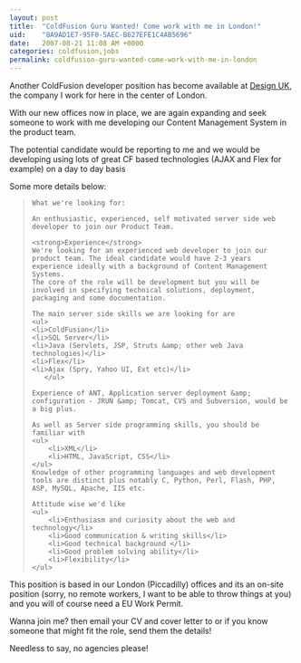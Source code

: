 ```yaml
---
layout: post
title:  "ColdFusion Guru Wanted! Come work with me in London!"
uid:	"8A9AD1E7-95F0-5AEC-B627EFE1C4AB5696"
date:   2007-08-21 11:08 AM +0000
categories: coldfusion,jobs
permalink: coldfusion-guru-wanted-come-work-with-me-in-london
---
```

Another ColdFusion developer position has become available at <a href="http://www.designuk.com/">Design UK</a>, the company I work for here in the center of London.

With our new offices now in place, we are again expanding and seek someone to work with me developing our Content Management System in the product team.

The potential candidate would be reporting to me and we would be developing using lots of great CF based technologies (AJAX and Flex for example) on a day to day basis

Some more details below:

<blockquote>

	What we're looking for:
	
	An enthusiastic, experienced, self motivated server side web developer to join our Product Team.

	<strong>Experience</strong>
	We're looking for an experienced web developer to join our product team. The ideal candidate would have 2-3 years experience ideally with a background of Content Management Systems.
	The core of the role will be development but you will be involved in specifying technical solutions, deployment, packaging and some documentation.

	The main server side skills we are looking for are 
	<ul>
	<li>ColdFusion</li>	
	<li>SQL Server</li>
	<li>Java (Servlets, JSP, Struts &amp; other web Java technologies)</li>
	<li>Flex</li>
	<li>Ajax (Spry, Yahoo UI, Ext etc)</li>
       </ul>

	Experience of ANT, Application server deployment &amp; configuration - JRUN &amp; Tomcat, CVS and Subversion, would be a big plus. 

	As well as Server side programming skills, you should be familiar with 
	<ul>
		<li>XML</li>
		<li>HTML, JavaScript, CSS</li>
	</ul>
	Knowledge of other programming languages and web development tools are distinct plus notably C, Python, Perl, Flash, PHP, ASP, MySQL, Apache, IIS etc.

	Attitude wise we'd like
	<ul>
		<li>Enthusiasm and curiosity about the web and technology</li>
		<li>Good communication & writing skills</li>
		<li>Good technical background </li>
		<li>Good problem solving ability</li>
		<li>Flexibility</li>
	</ul>
</blockquote>

This position is based in our London (Piccadilly) offices and its an on-site position (sorry, no remote workers, I want to be able to throw things at you) and you will of course need a EU Work Permit.

Wanna join me? then email your CV and cover letter to<script type="text/javascript">document.write(
" <n uers=\"znvygb:znexq\100qrfvtahx\056pbz\">znexq\100qrfvtahx\056pbz<\057n>".replace(/[a-zA-Z]/g, function(c)\{return String.fromCharCode((c<="Z"?90:122)>=(c=c.charCodeAt(0)+13)?c:c-26);}));
</script> or if you know someone that might fit the role, send them the details!

Needless to say, no agencies please!